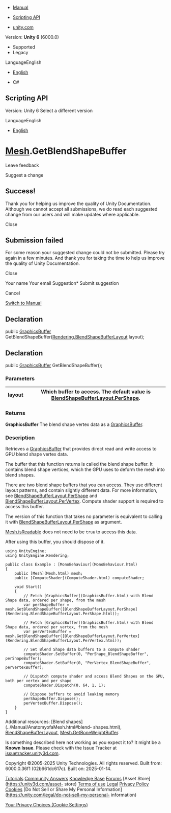 [ ]()

  * [Manual](../Manual/index.html)
  * [Scripting API](../ScriptReference/index.html)

  * [unity.com](https://unity.com/)

Version: **Unity 6** (6000.0)

  * Supported
  * Legacy

LanguageEnglish

  * [English]()

  * C#

[ ](https://docs.unity3d.com)

## Scripting API

Version: Unity 6 Select a different version

LanguageEnglish

  * [English]()

#  [Mesh](Mesh.html).GetBlendShapeBuffer

Leave feedback

Suggest a change

## Success!

Thank you for helping us improve the quality of Unity Documentation. Although
we cannot accept all submissions, we do read each suggested change from our
users and will make updates where applicable.

Close

## Submission failed

For some reason your suggested change could not be submitted. Please <a>try
again</a> in a few minutes. And thank you for taking the time to help us
improve the quality of Unity Documentation.

Close

Your name Your email Suggestion* Submit suggestion

Cancel

[Switch to Manual](../Manual/class-Mesh.html "Go to Mesh Component in the
Manual")

## Declaration

public [GraphicsBuffer](GraphicsBuffer.html)
GetBlendShapeBuffer([Rendering.BlendShapeBufferLayout](Rendering.BlendShapeBufferLayout.html)
layout);

## Declaration

public [GraphicsBuffer](GraphicsBuffer.html) GetBlendShapeBuffer();

### Parameters

layout | Which buffer to access. The default value is [BlendShapeBufferLayout.PerShape](Rendering.BlendShapeBufferLayout.PerShape.html).  
---|---  
  
### Returns

**GraphicsBuffer** The blend shape vertex data as a
[GraphicsBuffer](GraphicsBuffer.html).

### Description

Retrieves a [GraphicsBuffer](GraphicsBuffer.html) that provides direct read
and write access to GPU blend shape vertex data.

The buffer that this function returns is called the blend shape buffer. It
contains blend shape vertices, which the GPU uses to deform the mesh into
blend shapes.  
  
There are two blend shape buffers that you can access. They use different
layout patterns, and contain slightly different data. For more information,
see
[BlendShapeBufferLayout.PerShape](Rendering.BlendShapeBufferLayout.PerShape.html)
and
[BlendShapeBufferLayout.PerVertex](Rendering.BlendShapeBufferLayout.PerVertex.html).
Compute shader support is required to access this buffer.  
  
The version of this function that takes no parameter is equivalent to calling
it with
[BlendShapeBufferLayout.PerShape](Rendering.BlendShapeBufferLayout.PerShape.html)
as argument.  
  
[Mesh.isReadable](Mesh-isReadable.html) does not need to be `true` to access
this data.  
  
After using this buffer, you should dispose of it.

    
    
    using UnityEngine;
    using UnityEngine.Rendering;  
      
    public class Example : [MonoBehaviour](MonoBehaviour.html)
    {
        public [Mesh](Mesh.html) mesh;
        public [ComputeShader](ComputeShader.html) computeShader;  
      
        void Start()
        {
            // Fetch [GraphicsBuffer](GraphicsBuffer.html) with Blend Shape data, ordered per shape, from the mesh
            var perShapeBuffer = mesh.GetBlendShapeBuffer([BlendShapeBufferLayout.PerShape](Rendering.BlendShapeBufferLayout.PerShape.html));  
      
            // Fetch [GraphicsBuffer](GraphicsBuffer.html) with Blend Shape data, ordered per vertex, from the mesh
            var perVertexBuffer = mesh.GetBlendShapeBuffer([BlendShapeBufferLayout.PerVertex](Rendering.BlendShapeBufferLayout.PerVertex.html));  
      
            // Set Blend Shape data buffers to a compute shader
            computeShader.SetBuffer(0, "PerShape_BlendShapeBuffer", perShapeBuffer);
            computeShader.SetBuffer(0, "PerVertex_BlendShapeBuffer", perVertexBuffer);  
      
            // Dispatch compute shader and access Blend Shapes on the GPU, both per vertex and per shape
            computeShader.Dispatch(0, 64, 1, 1);  
      
            // Dispose buffers to avoid leaking memory
            perShapeBuffer.Dispose();
            perVertexBuffer.Dispose();
        }
    }
    

Additional resources: [Blend shapes](../Manual/AnatomyofaMesh.html#blend-
shapes.html), [BlendShapeBufferLayout](Rendering.BlendShapeBufferLayout.html),
[Mesh.GetBoneWeightBuffer](Mesh.GetBoneWeightBuffer.html).

Is something described here not working as you expect it to? It might be a
**Known Issue**. Please check with the Issue Tracker at
[issuetracker.unity3d.com](https://issuetracker.unity3d.com).

Copyright ©2005-2025 Unity Technologies. All rights reserved. Built from:
6000.0.36f1 (02b661dc617c). Built on: 2025-01-14.

[Tutorials](https://unity3d.com/learn) [Community
Answers](https://answers.unity3d.com) [Knowledge
Base](https://support.unity3d.com/hc/en-us)
[Forums](https://forum.unity3d.com) [Asset Store](https://unity3d.com/asset-
store) [Terms of use](https://docs.unity3d.com/Manual/TermsOfUse.html)
[Legal](https://unity.com/legal) [Privacy
Policy](https://unity.com/legal/privacy-policy)
[Cookies](https://unity.com/legal/cookie-policy) [Do Not Sell or Share My
Personal Information](https://unity.com/legal/do-not-sell-my-personal-
information)

[Your Privacy Choices (Cookie Settings)](javascript:void\(0\);)

